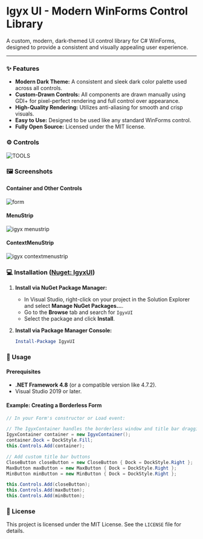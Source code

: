 # Igyx UI - Modern WinForms Control Library

A custom, modern, dark-themed UI control library for C# WinForms, designed to provide a consistent and visually appealing user experience.

---

### ✨ Features

- **Modern Dark Theme:** A consistent and sleek dark color palette used across all controls.
- **Custom-Drawn Controls:** All components are drawn manually using GDI+ for pixel-perfect rendering and full control over appearance.
- **High-Quality Rendering:** Utilizes anti-aliasing for smooth and crisp visuals.
- **Easy to Use:** Designed to be used like any standard WinForms control.
- **Fully Open Source:** Licensed under the MIT license.

### ⚙ Controls

![TOOLS](https://github.com/user-attachments/assets/d9c30a6c-4a5c-4e03-84f2-ae0545c0f8a4)

### 🖼️ Screenshots

#### Container and Other Controls
![form](https://github.com/user-attachments/assets/26bb9d68-c71e-4c27-aa80-263ce7c0452a)

#### MenuStrip
![igyx menustrip](https://github.com/user-attachments/assets/4a47f9d5-63e5-426c-9060-a3d68035b738)

#### ContextMenuStrip
![igyx contextmenustrip](https://github.com/user-attachments/assets/6683f50e-9512-4c47-a654-34549c03188b)

### 💻 Installation (**[Nuget: IgyxUI](https://www.nuget.org/packages/IgyxUI/)**)

1.  **Install via NuGet Package Manager:**
    - In Visual Studio, right-click on your project in the Solution Explorer and select **Manage NuGet Packages...**.
    - Go to the **Browse** tab and search for `IgyxUI`
    - Select the package and click **Install**.

2.  **Install via Package Manager Console:**
    ```powershell
    Install-Package IgyxUI
    ```
    

### 🚀 Usage

#### Prerequisites
- **.NET Framework 4.8** (or a compatible version like 4.7.2).
- Visual Studio 2019 or later.

#### Example: Creating a Borderless Form
```csharp
// In your Form's constructor or Load event:

// The IgyxContainer handles the borderless window and title bar dragging.
IgyxContainer container = new IgyxContainer();
container.Dock = DockStyle.Fill;
this.Controls.Add(container);

// Add custom title bar buttons
CloseButton closeButton = new CloseButton { Dock = DockStyle.Right };
MaxButton maxButton = new MaxButton { Dock = DockStyle.Right };
MinButton minButton = new MinButton { Dock = DockStyle.Right };

this.Controls.Add(closeButton);
this.Controls.Add(maxButton);
this.Controls.Add(minButton);
```

### 📜 License

This project is licensed under the MIT License. See the `LICENSE` file for details.
